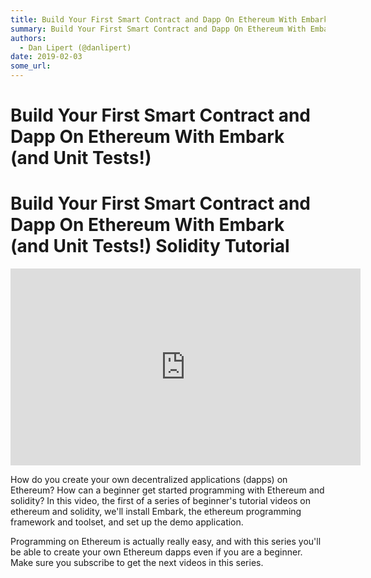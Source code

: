 ```yaml
---
title: Build Your First Smart Contract and Dapp On Ethereum With Embark (and Unit Tests!)
summary: Build Your First Smart Contract and Dapp On Ethereum With Embark (and Unit Tests!) Solidity Tutorial How do you create your own decentralized applications (dapps) on Ethereum? How can a beginner get started programming with Ethereum and solidity? In this video, the first of a series of beginners tutorial videos on ethereum and solidity, well install Embark, the ethereum programming framework and toolset, and set up the demo application. Programming on Ethereum is actually really easy, and with t
authors:
  - Dan Lipert (@danlipert)
date: 2019-02-03
some_url: 
---
```


# Build Your First Smart Contract and Dapp On Ethereum With Embark (and Unit Tests!)

# Build Your First Smart Contract and Dapp On Ethereum With Embark (and Unit Tests!) Solidity Tutorial

<div align="center"><iframe width="560" height="315" src="https://www.youtube.com/embed/I9ZgAhwxvWY" frameborder="0" allow="encrypted-media" allowfullscreen></iframe></div>

How do you create your own decentralized applications (dapps) on Ethereum? How can a beginner get started programming with Ethereum and solidity? In this video, the first of a series of beginner's tutorial videos on ethereum and solidity, we'll install Embark, the ethereum programming framework and toolset, and set up the demo application. 

Programming on Ethereum is actually really easy, and with this series you'll be able to create your own Ethereum dapps even if you are a beginner. Make sure you subscribe to get the next videos in this series.
